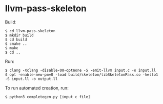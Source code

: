 # llvm-pass-skeleton

Build:

    $ cd llvm-pass-skeleton
    $ mkdir build
    $ cd build
    $ cmake ..
    $ make
    $ cd ..

Run:

    $ clang -Xclang -disable-O0-optnone -S -emit-llvm input.c -o input.ll
    $ opt -enable-new-pm=0 -load build/skeleton/libSkeletonPass.so -hello1 -S input.ll -o output.ll

To run automated creation, run:
    
    $ python3 completegen.py [input c file]
    